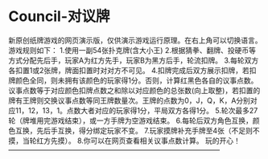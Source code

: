 # Council-对议牌
新原创纸牌游戏的网页演示版，仅供演示游戏运行原理。在右上角可以切换语言。
游戏规则如下：
1.使用一副54张扑克牌(含大小王)
2.根据猜拳、翻牌、投硬币等方式分配先后手，玩家A为红方先手，玩家B为黑方后手，轮流扣牌。
3.每轮双方各扣置1或2张牌，牌面扣置时对对方不可见。
4.扣牌完成后双方展示扣牌，若扣牌颜色全同，则未拥有该颜色的玩家得1分。否则，计算红黑色各自的议事点数。议事点数等于对应颜色扣牌点数之和除以对应颜色的总张数(向上取整)，若扣置的牌有王牌则交换议事点数等同王牌数量次。王牌的点数为0，J，Q，K，A分别对应11，12，13，1。点数大者对应的玩家得1分，平局双方各得1分。
5.轮次最多27轮（牌堆用完游戏结束），或一方手牌为空游戏结束。
6.每轮后双方角色互换，颜色互换，先后手互换，得分绑定玩家不变。
7.玩家摸牌补充手牌至4张（不足则不摸，当轮红方先摸）。
8.你可以在网页查看相关议事点数计算。
玩的开心！
——————————————————————————————
